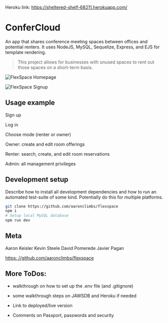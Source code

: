 
 Heroku link: https://sheltered-shelf-68211.herokuapp.com/

# ConferCloud
An app that shares conference meeting spaces between offices and potential renters. It uses NodeJS, MySQL, Sequelize, Express, and EJS for template rendering.

> This project allows for businesses with unused spaces to rent out those spaces on a short-term basis.

![FlexSpace Homepage](./assets/FlexspaceCover.png)

![FlexSpace Signup](./assets/FlexspaceSignup.png)

## Usage example

Sign up

Log in

Choose mode (renter or owner)

Owner: create and edit room offerings

Renter: search, create, and edit room reservations

Admin: all management privileges

## Development setup

Describe how to install all development dependencies and how to run an automated test-suite of some kind. Potentially do this for multiple platforms.

```sh
git clone https://github.com/aaronclimbs/flexspace
npm i
# Setup local MySQL database
npm run dev
```

## Meta

Aaron Keisler
Kevin Steele
David Pomerede
Javier Pagan

[https: //github.com/aaronclimbs/flexspace](https://github.com/aaronclimbs/flexspace/)

## More ToDos:

* walkthrough on how to set up the .env file (and .gitignore)
* some walkthrough steps on  JAWSDB and Heroku if needed

* Link to deployed/live version
* Comments on Passport, passwords and security

